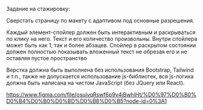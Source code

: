 Задание на стажировку:
 
 Сверстать страницу по макету с адаптивом под основные разрешения.
 
 Каждый элемент-спойлер должен быть интерактивным и раскрываться по клику на него. Текст и его количество произвольны. Внутри спойлера может быть как 1, так и более абзацев. Спойлер в раскрытом состоянии должен полностью показывать вложенный текст не обрезая его и не оставляя пустое пространство
 
 Верстка должна быть выполнена без использования Bootstrap, Tailwind и т.п., также не допускается использование js-библиотек, вся js-логика должна быть написана на чистом JavaScript (без JQuery или React).
 
 https://www.figma.com/file/osuivqRswf6p9v4iBwhiHt/%D0%97%D0%B0%D0%B4%D0%B0%D0%BD%D0%B8%D0%B5?node-id=0%3A1
